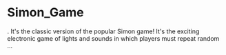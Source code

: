 # Simon_Game
. It's the classic version of the popular Simon game! It's the exciting electronic game of lights and sounds in which players must repeat random ...
